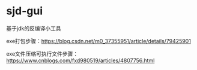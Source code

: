# sjd-gui

基于jdk的反编译小工具

exe打包步骤：https://blog.csdn.net/m0_37355951/article/details/79425901

exe文件压缩可执行文件步骤：https://www.cnblogs.com/fxd980519/articles/4807756.html
